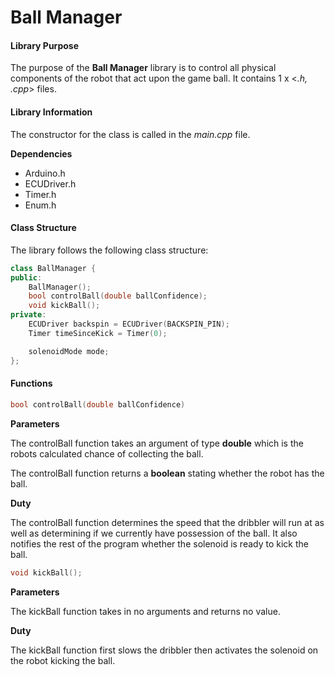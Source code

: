 # Ball Manager



#### Library Purpose

The purpose of the **Ball Manager** library is to control all physical components of the robot that act upon the game ball. It contains 1 x <*.h, .cpp*> files.



#### Library Information

The constructor for the class is called in the *main.cpp* file.

**Dependencies**

* Arduino.h
* ECUDriver.h
* Timer.h
* Enum.h



#### Class Structure

The library follows the following class structure:

```c++
class BallManager {
public:
    BallManager();
    bool controlBall(double ballConfidence);
    void kickBall();
private:
    ECUDriver backspin = ECUDriver(BACKSPIN_PIN);
    Timer timeSinceKick = Timer(0);

    solenoidMode mode;
};
```



#### Functions

```c++
bool controlBall(double ballConfidence)
```

**Parameters**

The controlBall function takes an argument of type **double** which is the robots calculated chance of collecting the ball.

The controlBall function returns a **boolean** stating whether the robot has the ball.



**Duty**

The controlBall function determines the speed that the dribbler will run at as well as determining if we currently have possession of the ball. It also notifies the rest of the program whether the solenoid is ready to kick the ball.

```c++
void kickBall();
```

**Parameters**

The kickBall function takes in no arguments and returns no value.



**Duty**

The kickBall function first slows the dribbler then activates the solenoid on the robot kicking the ball.